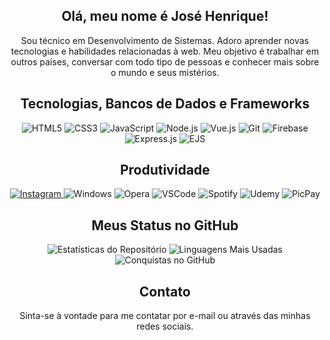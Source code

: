 <h2 align="center">Olá, meu nome é José Henrique!</h2>
<p align="center">Sou técnico em Desenvolvimento de Sistemas. Adoro aprender novas tecnologias e habilidades relacionadas à web. Meu objetivo é trabalhar em outros países, conversar com todo tipo de pessoas e conhecer mais sobre o mundo e seus mistérios.</p>

<h2 align="center">Tecnologias, Bancos de Dados e Frameworks</h2>

<p align="center">
  <img src="https://img.shields.io/badge/HTML5-101010?style=for-the-badge&logo=html5&logoColor=e34f26" alt="HTML5"/>
  <img src="https://img.shields.io/badge/CSS3-101010?style=for-the-badge&logo=css3&logoColor=00afe1" alt="CSS3"/>
  
  <img src="https://img.shields.io/badge/JavaScript-101010?style=for-the-badge&logo=javascript&logoColor=f7df1e" alt="JavaScript"/>
  <img src="https://img.shields.io/badge/Node.js-101010?style=for-the-badge&logo=node.js&logoColor=6cc24a" alt="Node.js"/>
  
  <img src="https://img.shields.io/badge/Vue.js-101010?style=for-the-badge&logo=vue.js&logoColor=42b883" alt="Vue.js"/>
  <img src="https://img.shields.io/badge/Git-101010?style=for-the-badge&logo=git&logoColor=c9510c" alt="Git"/>
  
  <img src="https://img.shields.io/badge/Firebase-101010?style=for-the-badge&logo=firebase&logoColor=e66000" alt="Firebase"/>
  <img src="https://img.shields.io/badge/Express.js-101010?style=for-the-badge&logo=express&logoColor=white" alt="Express.js"/>
  <img src="https://img.shields.io/badge/EJS-101010?style=for-the-badge&logo=ejs&logoColor=ffd400" alt="EJS"/>
</p>

<h2 align="center">Produtividade</h2>

<p align="center">
  <a href="https://instagram.com/henrilima.llsh" target="_blank">
    <img src="https://img.shields.io/badge/Instagram-101010?style=for-the-badge&logo=instagram&logoColor=E4405F" alt="Instagram"/>
  </a>
  <img src="https://img.shields.io/badge/Windows-101010?style=for-the-badge&logo=windows&logoColor=0078D6" alt="Windows"/>
  <img src="https://img.shields.io/badge/Opera-101010?style=for-the-badge&logo=Opera&logoColor=FF1B2D" alt="Opera"/>
  <img src="https://img.shields.io/badge/Visual_Studio_Code-101010?style=for-the-badge&logo=visual%20studio%20code&logoColor=0078D4" alt="VSCode"/>
  <img src="https://img.shields.io/badge/Spotify-101010?&style=for-the-badge&logo=spotify&logoColor=1ED760" alt="Spotify"/>
  <img src="https://img.shields.io/badge/Udemy-101010?style=for-the-badge&logo=Udemy&logoColor=EC5252" alt="Udemy"/>
  <img src="https://img.shields.io/badge/PicPay-101010?style=for-the-badge&logo=picpay&logoColor=21C25E" alt="PicPay"/>
</p>

<h2 align="center">Meus Status no GitHub</h2>

<p align="center">
  <img src="https://github-readme-stats.vercel.app/api?username=henrilima&show_icons=false&locale=pt-br&theme=dark&icon_color=white" alt="Estatísticas do Repositório"/>
  <img src="https://github-readme-stats.vercel.app/api/top-langs/?username=henrilima&locale=pt-br&theme=dark" alt="Linguagens Mais Usadas"/>
  <img src="https://github-profile-trophy.vercel.app/?username=henrilima&theme=dark&column=4&margin-w=4&margin-h=4&no-bg=false&no-frame=false&locale=pt-br" alt="Conquistas no GitHub"/>
</p>

<h2 align="center">Contato</h2>
<p align="center">Sinta-se à vontade para me contatar por e-mail ou através das minhas redes sociais.</p>
